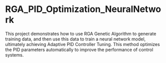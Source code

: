 # RGA_PID_Optimization_NeuralNetwork
This project demonstrates how to use RGA Genetic Algorithm to generate training data, and then use this data to train a neural network model, ultimately achieving Adaptive PID Controller Tuning. This method optimizes the PID parameters automatically to improve the performance of control systems.
